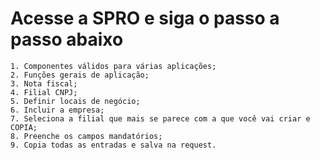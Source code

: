 # Acesse a SPRO e siga o passo a passo abaixo

    1. Componentes válidos para várias aplicações; 
    2. Funções gerais de aplicação;
    3. Nota fiscal;
    4. Filial CNPJ;
    5. Definir locais de negócio;
    6. Incluir a empresa;
    7. Seleciona a filial que mais se parece com a que você vai criar e COPIA; 
    8. Preenche os campos mandatórios;
    9. Copia todas as entradas e salva na request.